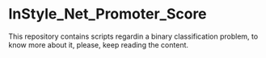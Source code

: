 # InStyle_Net_Promoter_Score
This repository contains scripts regardin a binary classification problem, to know more about it, please, keep reading the content.
